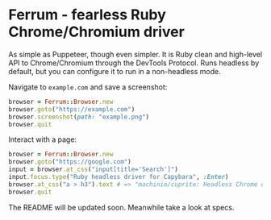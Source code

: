 # Ferrum - fearless Ruby Chrome/Chromium driver

As simple as Puppeteer, though even simpler. It is Ruby clean and high-level API
to Chrome/Chromium through the DevTools Protocol. Runs headless by default,
but you can configure it to run in a non-headless mode.

Navigate to `example.com` and save a screenshot:

```ruby
browser = Ferrum::Browser.new
browser.goto("https://example.com")
browser.screenshot(path: "example.png")
browser.quit
```

Interact with a page:

```ruby
browser = Ferrum::Browser.new
browser.goto("https://google.com")
input = browser.at_css("input[title='Search']")
input.focus.type("Ruby headless driver for Capybara", :Enter)
browser.at_css("a > h3").text # => "machinio/cuprite: Headless Chrome driver for Capybara - GitHub"
browser.quit
```

The README will be updated soon. Meanwhile take a look at specs.
